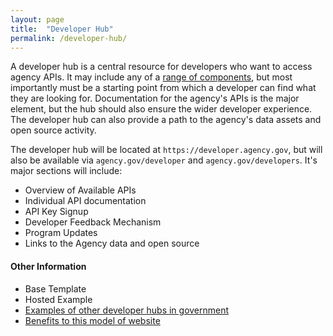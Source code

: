 ```yaml
---
layout: page
title:  "Developer Hub"
permalink: /developer-hub/
---
```


A developer hub is a central resource for developers who want to access agency APIs.  It may include any of a [range of components](https://pages.18f.gov/API-All-the-X/pages/developer_hub_kit/), but most importantly must be a starting point from which a developer can find what they are looking for.  Documentation for the agency's APIs is the major element, but the hub should also ensure the wider developer experience. The developer hub can also provide a path to the agency's data assets and open source activity.  

The developer hub will be located at `https://developer.agency.gov`, but will also be available via `agency.gov/developer` and `agency.gov/developers`.  It's major sections will include:   

* Overview of Available APIs  
* Individual API documentation  
* API Key Signup  
* Developer Feedback Mechanism  
* Program Updates  
* Links to the Agency data and open source  


#### Other Information 

* Base Template 
* Hosted Example 
* [Examples of other developer hubs in government](https://pages.18f.gov/API-All-the-X/pages/open_source_documentation/)
* [Benefits to this model of website](https://pages.18f.gov/API-All-the-X/pages/open_source_documentation/)


